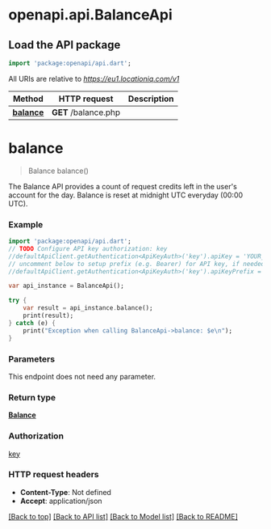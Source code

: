 # openapi.api.BalanceApi

## Load the API package
```dart
import 'package:openapi/api.dart';
```

All URIs are relative to *https://eu1.locationiq.com/v1*

Method | HTTP request | Description
------------- | ------------- | -------------
[**balance**](BalanceApi.md#balance) | **GET** /balance.php | 


# **balance**
> Balance balance()



The Balance API provides a count of request credits left in the user's account for the day. Balance is reset at midnight UTC everyday (00:00 UTC).

### Example 
```dart
import 'package:openapi/api.dart';
// TODO Configure API key authorization: key
//defaultApiClient.getAuthentication<ApiKeyAuth>('key').apiKey = 'YOUR_API_KEY';
// uncomment below to setup prefix (e.g. Bearer) for API key, if needed
//defaultApiClient.getAuthentication<ApiKeyAuth>('key').apiKeyPrefix = 'Bearer';

var api_instance = BalanceApi();

try { 
    var result = api_instance.balance();
    print(result);
} catch (e) {
    print("Exception when calling BalanceApi->balance: $e\n");
}
```

### Parameters
This endpoint does not need any parameter.

### Return type

[**Balance**](Balance.md)

### Authorization

[key](../README.md#key)

### HTTP request headers

 - **Content-Type**: Not defined
 - **Accept**: application/json

[[Back to top]](#) [[Back to API list]](../README.md#documentation-for-api-endpoints) [[Back to Model list]](../README.md#documentation-for-models) [[Back to README]](../README.md)


